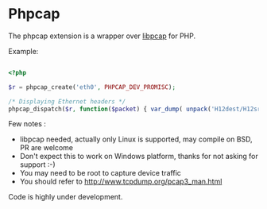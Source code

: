# Phpcap

The phpcap extension is a wrapper over [libpcap](http://www.tcpdump.org/pcap3_man.html) for PHP.

Example:

```php

<?php

$r = phpcap_create('eth0', PHPCAP_DEV_PROMISC);

/* Displaying Ethernet headers */
phpcap_dispatch($r, function($packet) { var_dump( unpack('H12dest/H12src/H4type',$packet) );}, 30 );

```

Few notes :

* libpcap needed, actually only Linux is supported, may compile on BSD, PR are welcome
* Don't expect this to work on Windows platform, thanks for not asking for support :-)
* You may need to be root to capture device traffic
* You should refer to http://www.tcpdump.org/pcap3_man.html

Code is highly under development.
